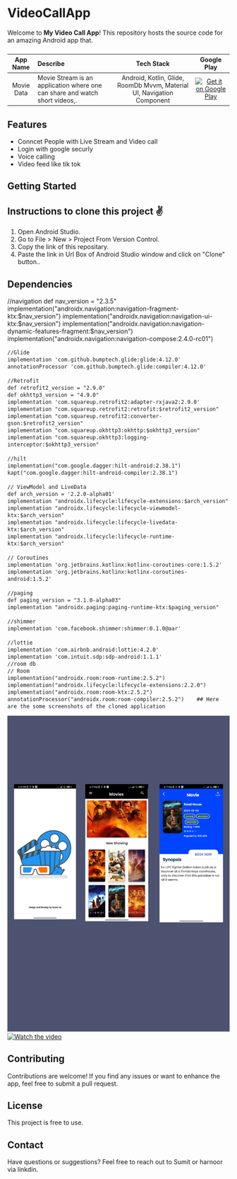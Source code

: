 # VideoCallApp

Welcome to **My Video Call App**! This repository hosts the source code for an amazing Android app that.


###  
App Name                   | Describe                  | Tech Stack             | Google Play 
:------------------------: | :------------------------ | :------------------------: | :------------------------: 
Movie Data | Movie Stream is an application where one can share and watch short videos,. | Android, Kotlin, Glide, RoomDb Mvvm, Material UI, Navigation Component | [![Get it on Google Play](https://firebasestorage.googleapis.com/v0/b/snapchat-f2264.appspot.com/o/T9HnFlW.png?alt=media&token=b46055e4-3b02-424f-9e88-862543831a8b)](https://play.google.com/store/apps/details?id=com.angel.snapchat)

## Features

- Conncet People with Live Stream and Video call
- Login with google securly
- Voice calling
- Video feed like tik tok

## Getting Started


## Instructions to clone this project ✌
1. Open Android Studio.
2. Go to File > New > Project From Version Control.
3. Copy the link of this repositary.
4. Paste the link in Url Box of Android Studio window and click on "Clone" button..

## Dependencies

  //navigation
    def nav_version = "2.3.5"
    implementation("androidx.navigation:navigation-fragment-ktx:$nav_version")
    implementation("androidx.navigation:navigation-ui-ktx:$nav_version")
    implementation("androidx.navigation:navigation-dynamic-features-fragment:$nav_version")
    implementation("androidx.navigation:navigation-compose:2.4.0-rc01")

    //Glide
    implementation 'com.github.bumptech.glide:glide:4.12.0'
    annotationProcessor 'com.github.bumptech.glide:compiler:4.12.0'

    //Retrofit
    def retrofit2_version = "2.9.0"
    def okhttp3_version = "4.9.0"
    implementation 'com.squareup.retrofit2:adapter-rxjava2:2.9.0'
    implementation "com.squareup.retrofit2:retrofit:$retrofit2_version"
    implementation "com.squareup.retrofit2:converter-gson:$retrofit2_version"
    implementation "com.squareup.okhttp3:okhttp:$okhttp3_version"
    implementation "com.squareup.okhttp3:logging-interceptor:$okhttp3_version"

    //hilt
    implementation("com.google.dagger:hilt-android:2.38.1")
    kapt("com.google.dagger:hilt-android-compiler:2.38.1")

    // ViewModel and LiveData
    def arch_version = '2.2.0-alpha01'
    implementation "androidx.lifecycle:lifecycle-extensions:$arch_version"
    implementation "androidx.lifecycle:lifecycle-viewmodel-ktx:$arch_version"
    implementation "androidx.lifecycle:lifecycle-livedata-ktx:$arch_version"
    implementation "androidx.lifecycle:lifecycle-runtime-ktx:$arch_version"

    // Coroutines
    implementation 'org.jetbrains.kotlinx:kotlinx-coroutines-core:1.5.2'
    implementation 'org.jetbrains.kotlinx:kotlinx-coroutines-android:1.5.2'

    //paging
    def paging_version = "3.1.0-alpha03"
    implementation "androidx.paging:paging-runtime-ktx:$paging_version"

    //shimmer
    implementation 'com.facebook.shimmer:shimmer:0.1.0@aar'

    //lottie
    implementation 'com.airbnb.android:lottie:4.2.0'
    implementation 'com.intuit.sdp:sdp-android:1.1.1'
    //room db
    // Room
    implementation("androidx.room:room-runtime:2.5.2")
    implementation("androidx.lifecycle:lifecycle-extensions:2.2.0")
    implementation("androidx.room:room-ktx:2.5.2")
    annotationProcessor("androidx.room:room-compiler:2.5.2")    ## Here are the some screenshots of the cloned application

![GitHub Cards Preview](https://github.com/sumit2607/MovieAppWithMvvm/blob/master/my.png)
[![Watch the video](https://i.stack.imgur.com/Vp2cE.png)]([https://github.com/sumit2607/MovieAppWithMvvm/blob/master/vid.mp4](https://youtube.com/shorts/yjNGm-aDIzM?feature=share))

## Contributing

Contributions are welcome! If you find any issues or want to enhance the app, feel free to submit a pull request.

## License

This project is free to use.

## Contact

Have questions or suggestions? Feel free to reach out to Sumit or harnoor via linkdin.
